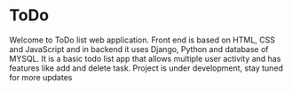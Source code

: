 # ToDo

Welcome to ToDo list web application.
Front end is based on HTML, CSS and JavaScript and in backend it uses Django, Python and database of MYSQL.
It is a basic todo list app that allows multiple user activity and has features like add and delete task.
Project is under development, stay tuned for more updates
